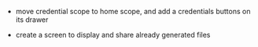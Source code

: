 - move credential scope to home scope, and add a credentials buttons on its drawer

- create a screen to display and share already generated files